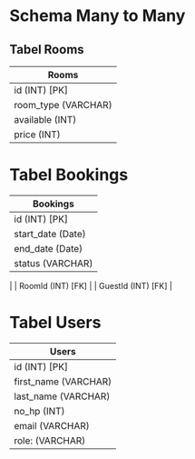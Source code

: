 # Schema Many to Many

## Tabel Rooms
|    Rooms           |
| ------------------ |
| id (INT) [PK]      |
| room_type (VARCHAR)| 
| available (INT)    |
| price (INT)        |


# Tabel Bookings
|    Bookings        |
| ------------------ |
| id (INT) [PK]      |
| start_date (Date)  | 
| end_date (Date)    |
| status (VARCHAR)
   |
| RoomId (INT) [FK]  |
| GuestId (INT) [FK] |

# Tabel Users
|     Users             |
| --------------------- |
| id (INT) [PK]         |
| first_name (VARCHAR)  | 
| last_name (VARCHAR)   |
| no_hp (INT)           |
| email (VARCHAR)       |
| role: (VARCHAR)       |
